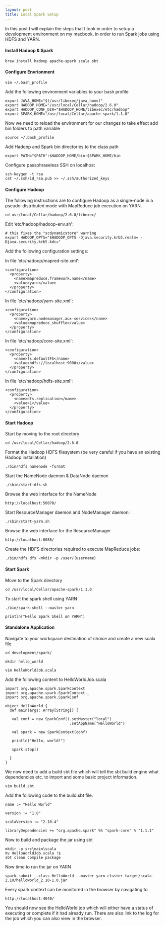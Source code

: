 ```yaml
---
layout: post
title: Local Spark Setup
---
```


In this post I will explain the steps that I took in order to setup a development environment on my macbook, in order to run Spark jobs using HDFS and YARN. 

#### Install Hadoop & Spark

```
brew install hadoop apache-spark scala sbt
```

#### Configure Envrionment

```
vim ~/.bash_profile
```

Add the following environment variables to your bash profile 

```
export JAVA_HOME="$(/usr/libexec/java_home)"
export HADOOP_HOME="/usr/local/Cellar/hadoop/2.6.0"
export HADOOP_CONF_DIR="$HADOOP_HOME/libexec/etc/hadoop"
export SPARK_HOME="/usr/local/Cellar/apache-spark/1.1.0"
```

Now we need to reload the environment for our changes to take effect
add bin folders to path variable

```
source ~/.bash_profile
```

Add Hadoop and Spark bin directories to the class path

```
export PATH="$PATH":$HADOOP_HOME/bin:$SPARK_HOME/bin
```

Configure passphraseless SSH on localhost

```
ssh-keygen -t rsa
cat ~/.ssh/id_rsa.pub >> ~/.ssh/authorized_keys
```

#### Configure Hadoop

The following instructions are to configure Hadoop as a single-node in a pseudo-distributed mode with MapReduce job execution on YARN.

```
cd usr/local/Cellar/hadoop/2.6.0/libexec/
```

Edit ‘etc/hadoop/hadoop-env.sh':

```
# this fixes the "scdynamicstore" warning
export HADOOP_OPTS="$HADOOP_OPTS -Djava.security.krb5.realm= -Djava.security.krb5.kdc="
```

Add the following configuration settings:

In file ‘etc/hadoop/mapred-site.xml':

```
<configuration>
  <property>
    <name>mapreduce.framework.name</name>
    <value>yarn</value>
  </property>
</configuration>
```

In file ‘etc/hadoop/yarn-site.xml':

```
<configuration>
  <property>
    <name>yarn.nodemanager.aux-services</name>
    <value>mapreduce_shuffle</value>
  </property>
</configuration>
```

In file ‘etc/hadoop/core-site.xml':

```
<configuration>
  <property>
    <name>fs.defaultFS</name>
    <value>hdfs://localhost:9000</value>
  </property>
</configuration>
```

In file ‘etc/hadoop/hdfs-site.xml':

```
<configuration>
  <property>
    <name>dfs.replication</name>
    <value>1</value>
  </property>
</configuration>
```


#### Start Hadoop

Start by moving to the root directory

```
cd /usr/local/Cellar/hadoop/2.6.0
```

Format the Hadoop HDFS filesystem (be very careful if you have an existing Hadoop installation)

```
./bin/hdfs namenode -format
```

Start the NameNode daemon & DataNode daemon

```
./sbin/start-dfs.sh
```

Browse the web interface for the NameNode

```
http://localhost:50070/
```

Start ResourceManager daemon and NodeManager daemon:

```
./sbin/start-yarn.sh
```

Browse the web interface for the ResourceManager

```
http://localhost:8088/
```

Create the HDFS directories required to execute MapReduce jobs:

```
./bin/hdfs dfs -mkdir -p /user/{username}
```

#### Start Spark 

Move to the Spark directory

```
cd /usr/local/Cellar/apache-spark/1.1.0
```

To start the spark shell using YARN 

```
./bin/spark-shell --master yarn

println("Hello Spark Shell on YARN")
```

#### Standalone Application

Navigate to your workspace destination of choice and create a new scala file 

```
cd development/spark/

mkdir hello_world

vim HelloWorldJob.scala
```

Add the following content to HelloWorldJob.scala

```
import org.apache.spark.SparkContext
import org.apache.spark.SparkContext._
import org.apache.spark.SparkConf
 
object HelloWorld {
  def main(args: Array[String]) {
 
   val conf = new SparkConf().setMaster("local")
                             .setAppName("HelloWorld")
                             
   val spark = new SparkContext(conf)
 
   println("Hello, world!")
 
   spark.stop()
 
  }
}
```

We now need to add a build sbt file which will tell the sbt build engine what dependencies etc. to import and some basic project information.

```
vim build.sbt
```

Add the following code to the build.sbt file.

```
name := "Hello World"

version := "1.0"

scalaVersion := "2.10.4"

libraryDependencies += "org.apache.spark" %% "spark-core" % "1.1.1"
```

Now to build and package the jar using sbt

```
mkdir -p src\main\scala
mv HelloWorldJob.scala !$ 
sbt clean compile package
```

Now time to run the jar on YARN 

```
spark-submit --class HelloWorld --master yarn-cluster target/scala-2.10/helloworld_2.10-1.0.jar
```

Every spark context can be monitored in the browser by navigating to 

```
http://localhost:4040/
```

You should now see the HelloWorld job which will either have a status of executing or complete if it had already run. There are also link to the log for the job which you can also view in the browser. 


